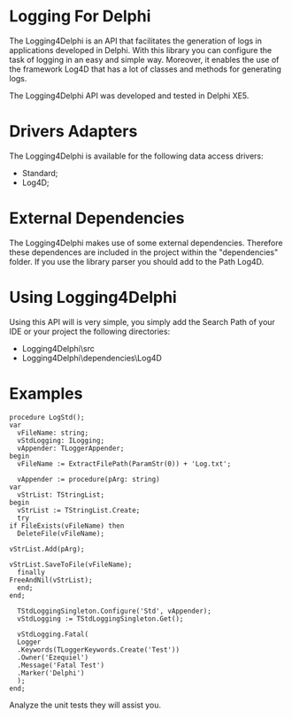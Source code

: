 Logging For Delphi
==============

The Logging4Delphi is an API that facilitates the generation of logs in applications developed in Delphi. With this library you can configure the task of logging in an easy and simple way. Moreover, it enables the use of the framework Log4D that has a lot of classes and methods for generating logs.

The Logging4Delphi API was developed and tested in Delphi XE5.

Drivers Adapters
=================

The Logging4Delphi is available for the following data access drivers:

- Standard;
- Log4D;

External Dependencies
=====================

The Logging4Delphi makes use of some external dependencies. Therefore these dependences are included in the project within the "dependencies" folder. If you use the library parser you should add to the Path Log4D.

Using Logging4Delphi
====================

Using this API will is very simple, you simply add the Search Path of your IDE or your project the following directories:

- Logging4Delphi\src
- Logging4Delphi\dependencies\Log4D

Examples
===========

    procedure LogStd();
    var
      vFileName: string;
      vStdLogging: ILogging;
      vAppender: TLoggerAppender;
    begin
      vFileName := ExtractFilePath(ParamStr(0)) + 'Log.txt';
    
      vAppender := procedure(pArg: string)
    var
      vStrList: TStringList;
    begin
      vStrList := TStringList.Create;
      try
    if FileExists(vFileName) then
      DeleteFile(vFileName);
    
    vStrList.Add(pArg);
    
    vStrList.SaveToFile(vFileName);
      finally
    FreeAndNil(vStrList);
      end;
    end;
    
      TStdLoggingSingleton.Configure('Std', vAppender);
      vStdLogging := TStdLoggingSingleton.Get();
      
      vStdLogging.Fatal(
      Logger
      .Keywords(TLoggerKeywords.Create('Test'))
      .Owner('Ezequiel')
      .Message('Fatal Test')
      .Marker('Delphi')
      );
    end;


Analyze the unit tests they will assist you.